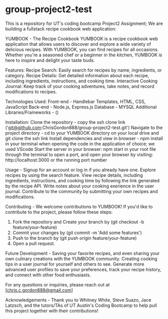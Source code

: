 # group-project2-test
This is a repository for UT's coding bootcamp Project2 Assignment; We are building a fullstack recipe cookbook web application:

YUMBOOK - The Recipe Cookbook YUMBOOK is a recipe cookbook web application that allows users to discover and explore a wide variety of delicious recipes. With YUMBOOK, you can find recipes for all occasions. Whether you're a seasoned chef or a beginner in the kitchen, YUMBOOK is here to inspire and delight your taste buds.

Features: 
Recipe Search: Easily search for recipes by name, ingredients, or category. 
Recipe Details: Get detailed information about each recipe, including ingredients, instructions, and cooking time. 
Interactive Cooking Journal: Keep track of your cooking adventures, take notes, and record modifications to recipes. 

Technologies Used:
Front-end - Handlebar Templates, HTML, CSS, JavaScript
Back-end - Node.js, Express.js 
Database - MYSQL
Additional Libraries/Frameworks - ()

Installation:
Clone the repository - copy the ssh clone link ('git@github.com:ChrisGordon888/group-project2-test.git')
Navigate to the project directory - cd to your YUMBOOK directory on your local drive and git clone the ssh link 
Install dependencies and view in browser - npm install in your terminal when opening the code in the application of choice; we used VScode
Start the server in your browser: npm start in your root file through the terminal to open a port, and open your browser by visiting: http://localhost:3000 or the running port number

Usage - Signup for an account or log in if you already have one. Explore recipes by using the search feature. View recipe details, including ingredients, instructions, and cooking time by following the link generated by the recipe API. Write notes about your cooking exerience in the user journal. Contribute to the community by submitting your own recipes and modifications.

Contributing - We welcome contributions to YUMBOOK! If you'd like to contribute to the project, please follow these steps:
1) Fork the repository and Create your branch by (git checkout -b feature/your-feature)
2) Commit your changes by (git commit -m 'Add some features')
3) Push to the branch by (git push origin feature/your-feature)
4) Open a pull request.

Future Development - Saving your favorite recipes, and even sharing your own culinary creations with the YUMBOOK community. Creating cooking tips in a user journal for yourself and others to see. Generate more advanced user profiles to save your preferences, track your recipe history, and connect with other food enthusiasts.

For any questions or inquiries, please reach out at [chris.c.gordon888@gmail.com]

Acknowledgements - Thank you to Whitney White, Steve Suazo, Jace Latzsch, and the tutors/TAs of UT Austin's Coding Bootcamp to help pull this project together with their contributions!